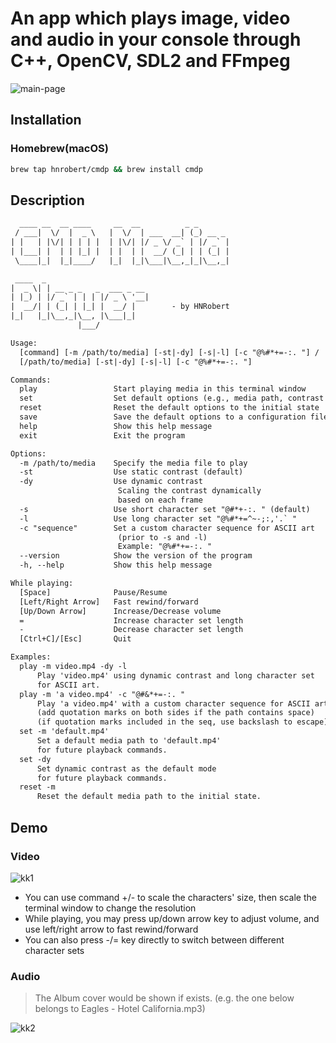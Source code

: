 # An app which plays image, video and audio in your console through C++, OpenCV, SDL2 and FFmpeg

![main-page](https://github.com/user-attachments/assets/a1988f68-5e57-49c5-920a-b7a8d57c9f11)

## Installation

### Homebrew(macOS)

```sh
brew tap hnrobert/cmdp && brew install cmdp
```

## Description

```txt
  ____ __  __ ____     __  __          _ _       
 / ___|  \/  |  _ \   |  \/  | ___  __| (_) __ _ 
| |   | |\/| | | | |  | |\/| |/ _ \/ _` | |/ _` |
| |___| |  | | |_| |  | |  | |  __/ (_| | | (_| |
 \____|_|  |_|____/   |_|  |_|\___|\__,_|_|\__,_|

 ____  _                       
|  _ \| | __ _ _   _  ___ _ __ 
| |_) | |/ _` | | | |/ _ \ '__|
|  __/| | (_| | |_| |  __/ |        - by HNRobert
|_|   |_|\__,_|\__, |\___|_|   
               |___/ 

Usage:
  [command] [-m /path/to/media] [-st|-dy] [-s|-l] [-c "@%#*+=-:. "] /
  [/path/to/media] [-st|-dy] [-s|-l] [-c "@%#*+=-:. "] 

Commands:
  play                 Start playing media in this terminal window
  set                  Set default options (e.g., media path, contrast mode)
  reset                Reset the default options to the initial state
  save                 Save the default options to a configuration file
  help                 Show this help message
  exit                 Exit the program

Options:
  -m /path/to/media    Specify the media file to play
  -st                  Use static contrast (default)
  -dy                  Use dynamic contrast 
                        Scaling the contrast dynamically 
                        based on each frame
  -s                   Use short character set "@#*+-:. " (default)
  -l                   Use long character set "@%#*+=^~-;:,'.` "
  -c "sequence"        Set a custom character sequence for ASCII art 
                        (prior to -s and -l)
                        Example: "@%#*+=-:. "
  --version            Show the version of the program
  -h, --help           Show this help message

While playing:
  [Space]              Pause/Resume
  [Left/Right Arrow]   Fast rewind/forward
  [Up/Down Arrow]      Increase/Decrease volume
  =                    Increase character set length
  -                    Decrease character set length
  [Ctrl+C]/[Esc]       Quit

Examples:
  play -m video.mp4 -dy -l
      Play 'video.mp4' using dynamic contrast and long character set 
      for ASCII art.
  play -m 'a video.mp4' -c "@#&*+=-:. "
      Play 'a video.mp4' with a custom character sequence for ASCII art.
      (add quotation marks on both sides if the path contains space)
      (if quotation marks included in the seq, use backslash to escape)
  set -m 'default.mp4'
      Set a default media path to 'default.mp4'
      for future playback commands.
  set -dy
      Set dynamic contrast as the default mode 
      for future playback commands.
  reset -m
      Reset the default media path to the initial state.

```

## Demo

### Video

![kk1](https://github.com/user-attachments/assets/6c2b3a48-f8ac-4748-9b28-0794eebf66ea)

- You can use command +/- to scale the characters' size, then scale the terminal window to change the resolution
- While playing, you may press up/down arrow key to adjust volume, and use left/right arrow to fast rewind/forward
- You can also press -/= key directly to switch between different character sets

### Audio

> The Album cover would be shown if exists. (e.g. the one below belongs to Eagles - Hotel California.mp3)

![kk2](https://github.com/user-attachments/assets/6d5519f2-7bf7-43b1-9c01-cb421c8c4ea4)
